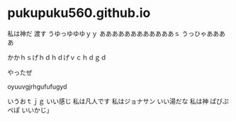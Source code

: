 
# pukupuku560.github.io
私は神だ
渡す
うゆっゆゆゆｙｙ
ああああああああああああｓ
うっひゃああああ

かかｈｓげｈｄｈｄげｖｃｈｄｇｄ

やったぜ

oyuuvgjrhgufufugyd


いうおｔｊｇ
いい感じ
私は凡人です
私はジョナサン
いい湯だな
私は神
ぱぴぷぺぽ
いいかじ」